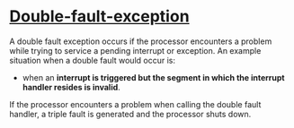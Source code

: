 # [Double-fault-exception](https://en.m.wikipedia.org/wiki/Double_fault)

 A double fault exception occurs if the processor encounters a problem while trying to service a pending interrupt or exception.
 An example situation when a double fault would occur is:
 * when an **interrupt is triggered but the segment in which the interrupt handler resides is invalid**.
 
 If the processor encounters a problem when calling the double fault handler, a triple fault is generated and the processor shuts down.
